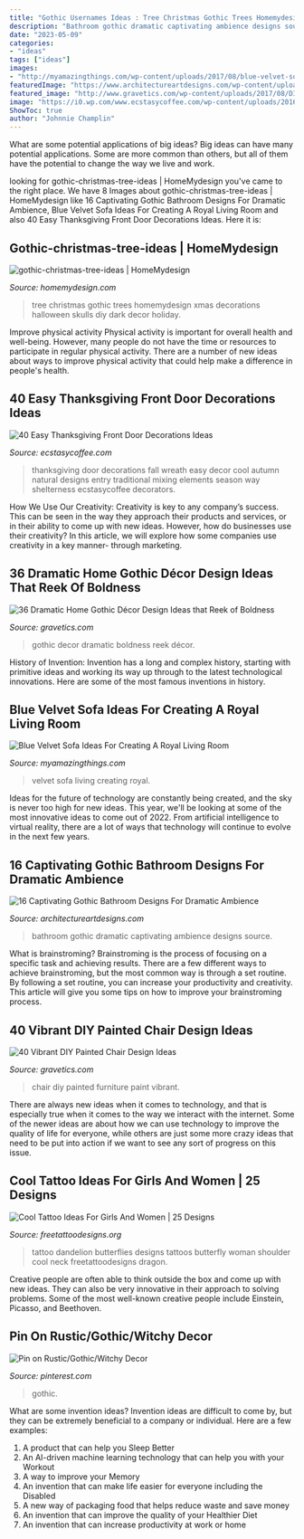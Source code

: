 ```yaml
---
title: "Gothic Usernames Ideas : Tree Christmas Gothic Trees Homemydesign Xmas Decorations Halloween Skulls Diy Dark Decor Holiday"
description: "Bathroom gothic dramatic captivating ambience designs source"
date: "2023-05-09"
categories:
- "ideas"
tags: ["ideas"]
images:
- "http://myamazingthings.com/wp-content/uploads/2017/08/blue-velvet-sofa-5.jpg"
featuredImage: "https://www.architectureartdesigns.com/wp-content/uploads/2016/07/9-17.jpg"
featured_image: "http://www.gravetics.com/wp-content/uploads/2017/08/DIY-Chair-Furniture-Art-Look-at-what-a-little-paint-and-fabric-can-do-to-and-old-chair.jpg"
image: "https://i0.wp.com/www.ecstasycoffee.com/wp-content/uploads/2016/10/Thanksgiving-Front-Door-Decorations-Ideas-3.jpg?resize=658%2C990"
ShowToc: true
author: "Johnnie Champlin"
---
```



What are some potential applications of big ideas?
Big ideas can have many potential applications. Some are more common than others, but all of them have the potential to change the way we live and work.

	

		
looking for gothic-christmas-tree-ideas | HomeMydesign you've came to the right place. We have 8 Images about gothic-christmas-tree-ideas | HomeMydesign like 16 Captivating Gothic Bathroom Designs For Dramatic Ambience, Blue Velvet Sofa Ideas For Creating A Royal Living Room and also 40 Easy Thanksgiving Front Door Decorations Ideas. Here it is:
		
    
## Gothic-christmas-tree-ideas | HomeMydesign

<img loading=lazy src="https://homemydesign.com/wp-content/uploads/2016/11/gothic-christmas-tree-ideas.jpg" onerror="this.onerror=null;this.src='https://tse2.mm.bing.net/th?id=OIP.t6jCYJFBmGAwTDNQTHjl8AHaPg&amp;pid=15.1';" alt="gothic-christmas-tree-ideas | HomeMydesign">

_Source: homemydesign.com_

>tree christmas gothic trees homemydesign xmas decorations halloween skulls diy dark decor holiday. 

	

Improve physical activity
Physical activity is important for overall health and well-being. However, many people do not have the time or resources to participate in regular physical activity. There are a number of new ideas about ways to improve physical activity that could help make a difference in people's health.

    
## 40 Easy Thanksgiving Front Door Decorations Ideas

<img loading=lazy src="https://i0.wp.com/www.ecstasycoffee.com/wp-content/uploads/2016/10/Thanksgiving-Front-Door-Decorations-Ideas-3.jpg?resize=658%2C990" onerror="this.onerror=null;this.src='https://tse3.mm.bing.net/th?id=OIP.cDUlo7ADIpu0MG1sqyITawHaLJ&amp;pid=15.1';" alt="40 Easy Thanksgiving Front Door Decorations Ideas">

_Source: ecstasycoffee.com_

>thanksgiving door decorations fall wreath easy decor cool autumn natural designs entry traditional mixing elements season way shelterness ecstasycoffee decorators. 

	

How We Use Our Creativity:
Creativity is key to any company’s success. This can be seen in the way they approach their products and services, or in their ability to come up with new ideas. However, how do businesses use their creativity? In this article, we will explore how some companies use creativity in a key manner- through marketing.

    
## 36 Dramatic Home Gothic Décor Design Ideas That Reek Of Boldness

<img loading=lazy src="http://www.gravetics.com/wp-content/uploads/2017/08/Gothic-style.jpg" onerror="this.onerror=null;this.src='https://tse2.mm.bing.net/th?id=OIP.x7k0D4j9xF7DmmGLk7yhcgHaLH&amp;pid=15.1';" alt="36 Dramatic Home Gothic Décor Design Ideas that Reek of Boldness">

_Source: gravetics.com_

>gothic decor dramatic boldness reek décor. 

	

History of Invention:
Invention has a long and complex history, starting with primitive ideas and working its way up through to the latest technological innovations. Here are some of the most famous inventions in history.

    
## Blue Velvet Sofa Ideas For Creating A Royal Living Room

<img loading=lazy src="http://myamazingthings.com/wp-content/uploads/2017/08/blue-velvet-sofa-5.jpg" onerror="this.onerror=null;this.src='https://tse3.mm.bing.net/th?id=OIP.MWRIRhefcruuHeaoQ381CQHaE8&amp;pid=15.1';" alt="Blue Velvet Sofa Ideas For Creating A Royal Living Room">

_Source: myamazingthings.com_

>velvet sofa living creating royal. 

	

Ideas for the future of technology are constantly being created, and the sky is never too high for new ideas. This year, we'll be looking at some of the most innovative ideas to come out of 2022. From artificial intelligence to virtual reality, there are a lot of ways that technology will continue to evolve in the next few years.

    
## 16 Captivating Gothic Bathroom Designs For Dramatic Ambience

<img loading=lazy src="https://www.architectureartdesigns.com/wp-content/uploads/2016/07/9-17.jpg" onerror="this.onerror=null;this.src='https://tse3.mm.bing.net/th?id=OIP.-2iHWiO9hrpWnIIsdrtF2gHaJQ&amp;pid=15.1';" alt="16 Captivating Gothic Bathroom Designs For Dramatic Ambience">

_Source: architectureartdesigns.com_

>bathroom gothic dramatic captivating ambience designs source. 

	

What is brainstroming? Brainstroming is the process of focusing on a specific task and achieving results. There are a few different ways to achieve brainstroming, but the most common way is through a set routine. By following a set routine, you can increase your productivity and creativity. This article will give you some tips on how to improve your brainstroming process.

    
## 40 Vibrant DIY Painted Chair Design Ideas

<img loading=lazy src="http://www.gravetics.com/wp-content/uploads/2017/08/DIY-Chair-Furniture-Art-Look-at-what-a-little-paint-and-fabric-can-do-to-and-old-chair.jpg" onerror="this.onerror=null;this.src='https://tse4.mm.bing.net/th?id=OIP.5fc6ID9aAkxFa6m4nhvbUgHaNO&amp;pid=15.1';" alt="40 Vibrant DIY Painted Chair Design Ideas">

_Source: gravetics.com_

>chair diy painted furniture paint vibrant. 

	

There are always new ideas when it comes to technology, and that is especially true when it comes to the way we interact with the internet. Some of the newer ideas are about how we can use technology to improve the quality of life for everyone, while others are just some more crazy ideas that need to be put into action if we want to see any sort of progress on this issue.

    
## Cool Tattoo Ideas For Girls And Women | 25 Designs

<img loading=lazy src="http://www.freetattoodesigns.org/images/dandelion-butterflies.jpg" onerror="this.onerror=null;this.src='https://tse1.mm.bing.net/th?id=OIP.Mnu43Ib_6lhG_42xlN-BJQHaLO&amp;pid=15.1';" alt="Cool Tattoo Ideas For Girls And Women | 25 Designs">

_Source: freetattoodesigns.org_

>tattoo dandelion butterflies designs tattoos butterfly woman shoulder cool neck freetattoodesigns dragon. 

	

Creative people are often able to think outside the box and come up with new ideas. They can also be very innovative in their approach to solving problems. Some of the most well-known creative people include Einstein, Picasso, and Beethoven.

    
## Pin On Rustic/Gothic/Witchy Decor

<img loading=lazy src="https://i.pinimg.com/736x/b4/98/91/b49891a68769b3f65212d2f8aadc6386.jpg" onerror="this.onerror=null;this.src='https://tse3.mm.bing.net/th?id=OIP.U6kAkkLCh5UpojRKNCR-HgHaLH&amp;pid=15.1';" alt="Pin on Rustic/Gothic/Witchy Decor">

_Source: pinterest.com_

>gothic. 

	

What are some invention ideas?
Invention ideas are difficult to come by, but they can be extremely beneficial to a company or individual. Here are a few examples:
1. A product that can help you Sleep Better 
2. An AI-driven machine learning technology that can help you with your Workout 
3. A way to improve your Memory 
4. An invention that can make life easier for everyone including the Disabled 
5. A new way of packaging food that helps reduce waste and save money 
6. An invention that can improve the quality of your Healthier Diet 
7. An invention that can increase productivity at work or home 
